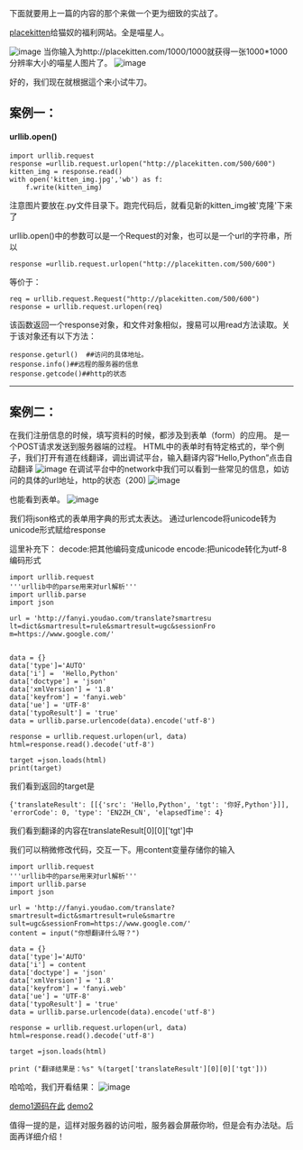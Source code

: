 下面就要用上一篇的内容的那个来做一个更为细致的实战了。

[placekitten](http://placekitten.com/)给猫奴的福利网站。全是喵星人。

![image](http://7xq62e.com1.z0.glb.clouddn.com/web_spider(2)placekitten.jpg)
当你输入为http://placekitten.com/1000/1000就获得一张1000*1000分辨率大小的喵星人图片了。
![image](http://7xq62e.com1.z0.glb.clouddn.com/web_spider(2)1000.jpg)

好的，我们现在就根据這个来小试牛刀。
## 案例一：

#### urllib.open()
    import urllib.request
    response =urllib.request.urlopen("http://placekitten.com/500/600")
    kitten_img = response.read()
    with open('kitten_img.jpg','wb') as f:
        f.write(kitten_img)
        

注意图片要放在.py文件目录下。跑完代码后，就看见新的kitten_img被'克隆'下来了

  
urllib.open()中的参数可以是一个Request的对象，也可以是一个url的字符串，所以
   
    response =urllib.request.urlopen("http://placekitten.com/500/600")
    
等价于：
    
    req = urllib.request.Request("http://placekitten.com/500/600")
    response = urllib.request.urlopen(req)

该函数返回一个response对象，和文件对象相似，搜易可以用read方法读取。关于该对象还有以下方法：

    response.geturl()  ##访问的具体地址。
    response.info()##远程的服务器的信息
    response.getcode()##http的状态


---
## 案例二：
在我们注册信息的时候，填写资料的时候，都涉及到表单（form）的应用。
是一个POST请求发送到服务器端的过程。
HTML中的表单时有特定格式的，举个例子，我们打开有道在线翻译，调出调试平台，输入翻译内容“Hello,Python”点击自动翻译
![image](http://7xq62e.com1.z0.glb.clouddn.com/web_spider(2)Hello_python.jpg)
在调试平台中的network中我们可以看到一些常见的信息，如访问的具体的url地址，http的状态（200)
![image](http://7xq62e.com1.z0.glb.clouddn.com/web_spider(2)Header.jpg)

也能看到表单。
![image](http://7xq62e.com1.z0.glb.clouddn.com/web_spider(2)dataform.jpg)

我们将json格式的表单用字典的形式太表达。
通过urlencode将unicode转为unicode形式赋给response

這里补充下：
decode:把其他编码变成unicode
encode:把unicode转化为utf-8编码形式

    import urllib.request
    '''urllib中的parse用来对url解析'''
    import urllib.parse
    import json

    url = 'http://fanyi.youdao.com/translate?smartresu    lt=dict&smartresult=rule&smartresult=ugc&sessionFro    m=https://www.google.com/'


    data = {}
    data['type']='AUTO'
    data['i'] =  'Hello,Python'
    data['doctype'] = 'json'
    data['xmlVersion'] = '1.8'
    data['keyfrom'] = 'fanyi.web'
    data['ue'] = 'UTF-8'
    data['typoResult'] = 'true'
    data = urllib.parse.urlencode(data).encode('utf-8')

    response = urllib.request.urlopen(url, data)
    html=response.read().decode('utf-8')

    target =json.loads(html)
    print(target)

我们看到返回的target是

    {'translateResult': [[{'src': 'Hello,Python', 'tgt': '你好,Python'}]], 'errorCode': 0, 'type': 'EN2ZH_CN', 'elapsedTime': 4}

我们看到翻译的内容在translateResult[0][0]['tgt']中

我们可以稍微修改代码，交互一下。用content变量存储你的输入

    import urllib.request
    '''urllib中的parse用来对url解析'''
    import urllib.parse 
    import json

    url = 'http://fanyi.youdao.com/translate?smartresult=dict&smartresult=rule&smartre    sult=ugc&sessionFrom=https://www.google.com/'
    content = input("你想翻译什么呀？")

    data = {}
    data['type']='AUTO'
    data['i'] = content
    data['doctype'] = 'json'
    data['xmlVersion'] = '1.8'
    data['keyfrom'] = 'fanyi.web'
    data['ue'] = 'UTF-8'
    data['typoResult'] = 'true'
    data = urllib.parse.urlencode(data).encode('utf-8')

    response = urllib.request.urlopen(url, data)
    html=response.read().decode('utf-8')

    target =json.loads(html)

    print ("翻译结果是：%s" %(target['translateResult'][0][0]['tgt']))
    
哈哈哈，我们开看结果：
![image](http://7xq62e.com1.z0.glb.clouddn.com/web_spider(2)results.jpg)

[demo1源码在此](https://github.com/ada-hs/Python-web_spider/tree/master/download_kitten)
[demo2](https://github.com/ada-hs/Python-web_spider/blob/master/translation.py)

值得一提的是，這样对服务器的访问啦，服务器会屏蔽你哟，但是会有办法哒。后面再详细介绍！


    
    






